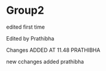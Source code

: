 # Group2

edited first time

Edited by Prathibha

Changes ADDED AT 11.48 PRATHIBHA

new cchanges added prathibha

